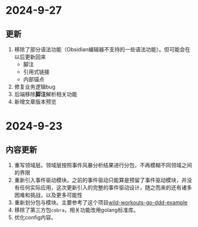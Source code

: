 # 2024-9-27

## 更新

1. 移除了部分语法功能（Obsidian编辑器不支持的一些语法功能）。但可能会在以后更新回来
   - 脚注
   - 引用式链接
   - 内部锚点
2. 修复业务逻辑bug
3. 后端移除**脚注**解析相关功能
4. 新增文章版本预览


# 2024-9-23

## 内容更新

1. 重写领域层。领域层按照事件风暴分析结果进行分包，不再模糊不同领域之间的界限
2. 重新引入事件驱动模块。之前的事件驱动只能算是预留了事件驱动模块，并没有任何实际应用，这次更新引入的完整的事件驱动设计，随之而来的还有诸多困难和挑战，以及更多可能性
3. 重新划分包与模块。主要参考了这个项目[wild-workouts-go-ddd-example](https://github.com/ThreeDotsLabs/wild-workouts-go-ddd-example/)
4. 移除了第三方包`cobra`，相关功能改用golang标准库。
5. 优化config内容。
